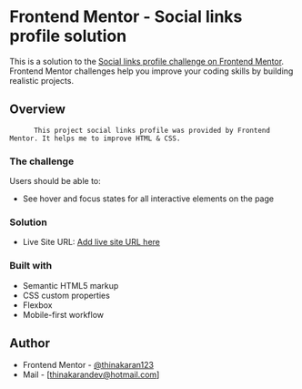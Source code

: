 # Frontend Mentor - Social links profile solution

This is a solution to the [Social links profile challenge on Frontend Mentor](https://www.frontendmentor.io/challenges/social-links-profile-UG32l9m6dQ). Frontend Mentor challenges help you improve your coding skills by building realistic projects. 

## Overview
          This project social links profile was provided by Frontend Mentor. It helps me to improve HTML & CSS.

### The challenge

Users should be able to:

- See hover and focus states for all interactive elements on the page

### Solution

- Live Site URL: [Add live site URL here]([https://your-live-site-url.com](https://thinakaran123.github.io/social-links-profile-using-HTML-CSS/))

### Built with

- Semantic HTML5 markup
- CSS custom properties
- Flexbox
- Mobile-first workflow


## Author

- Frontend Mentor - [@thinakaran123](https://www.frontendmentor.io/profile/thinakaran123)
- Mail - [thinakarandev@hotmail.com]
